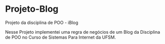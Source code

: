 # Projeto-Blog
Projeto da disciplina de POO - iBlog

Nesse Projeto implementei uma regra de negócios de um Blog da Disciplina de POO no Curso de Sistemas Para Internet da UFSM.
